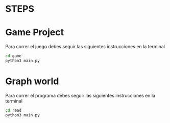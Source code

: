 # STEPS

# Game Project

Para correr el juego debes seguir las siguientes instrucciones en la terminal

```sh
cd game
python3 main.py
```
# Graph world

Para correr el programa debes seguir las siguientes instrucciones en la terminal

```sh
cd read
python3 main.py
```